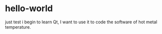 # hello-world
just test
i begin to learn Qt,
I want to use it to code the software of hot metal temperature.
